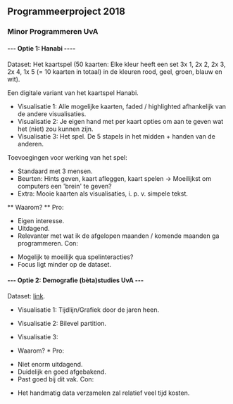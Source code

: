 ## Programmeerproject 2018
### Minor Programmeren UvA

#### --- Optie 1: Hanabi ----
Dataset: Het kaartspel (50 kaarten: Elke kleur heeft een set 3x 1, 2x 2, 2x 3, 2x 4, 1x 5 (= 10 kaarten in totaal) in de kleuren rood, geel, groen, blauw en wit).

Een digitale variant van het kaartspel Hanabi. 
* Visualisatie 1: Alle mogelijke kaarten, faded / highlighted afhankelijk van de andere visualisaties. 
* Visualisatie 2: Je eigen hand met per kaart opties om aan te geven wat het (niet) zou kunnen zijn.
* Visualisatie 3: Het spel. De 5 stapels in het midden + handen van de anderen. 

Toevoegingen voor werking van het spel: 
* Standaard met 3 mensen. 
* Beurten: Hints geven, kaart afleggen, kaart spelen -> Moeilijkst om computers een 'brein' te geven?
* Extra: Mooie kaarten als visualisaties, i. p. v. simpele tekst. 

** Waarom? ** 
Pro: 
+ Eigen interesse.
+ Uitdagend. 
+ Relevanter met wat ik de afgelopen maanden / komende maanden ga programmeren.
Con: 
- Mogelijk te moeilijk qua spelinteracties?
- Focus ligt minder op de dataset.

#### --- Optie 2: Demografie (bèta)studies UvA --- 
Dataset: [link](https://public.tableau.com/views/FeitenenCijfers/Students?:embed=y&:toolbar=no&:toolbar=no&:display_count=no&:display_count=no&:showVizHome=nohttps://public.tableausoftware.com/views/FeitenenCijfers "UvA").

* Visualisatie 1: Tijdlijn/Grafiek door de jaren heen. 
* Visualisatie 2: Bilevel partition. 
* Visualisatie 3: 

* Waarom? * 
Pro: 
+ Niet enorm uitdagend.
+ Duidelijk en goed afgebakend.
+ Past goed bij dit vak.
Con: 
- Het handmatig data verzamelen zal relatief veel tijd kosten.

